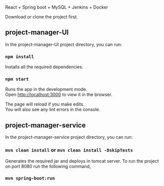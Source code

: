 React + Spring boot + MySQL + Jenkins + Docker

Download or clone the project first.

## project-manager-UI

In the project-manager-UI project directory, you can run:

### `npm install`

Installs all the required dependencies. 

### `npm start`

Runs the app in the development mode.<br>
Open [http://localhost:3000](http://localhost:3000) to view it in the browser.

The page will reload if you make edits.<br>
You will also see any lint errors in the console.

## project-manager-service

In the project-manager-service project directory, you can run:

### `mvn clean install` or `mvn clean install -DskipTests`

Generates the required jar and deploys in tomcat server. To run the project on port 8080 run the following command,

### `mvn spring-boot:run`
